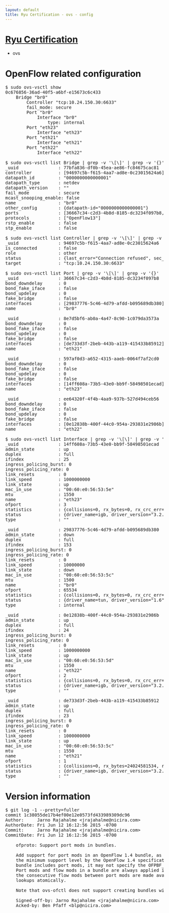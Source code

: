 ```yaml
---
layout: default
title: Ryu Certification - ovs - config
---
```

# [Ryu Certification](http://osrg.github.io/ryu/certification.html)
* ovs 

# OpenFlow related configuration
<pre>
$ sudo ovs-vsctl show
0c676856-36ad-40f5-a6bf-e15673c6c433
    Bridge "br0"
        Controller "tcp:10.24.150.30:6633"
        fail_mode: secure
        Port "br0"
            Interface "br0"
                type: internal
        Port "eth23"
            Interface "eth23"
        Port "eth21"
            Interface "eth21"
        Port "eth22"
            Interface "eth22"

$ sudo ovs-vsctl list Bridge | grep -v '\[\]' | grep -v '{}'
_uuid               : 77bfa836-df0b-45ea-ae86-fc84675cac81
controller          : [94697c5b-f615-4aa7-ad8e-0c23015624a6]
datapath_id         : "0000000000000001"
datapath_type       : netdev
datapath_version    : "<built-in>"
fail_mode           : secure
mcast_snooping_enable: false
name                : "br0"
other_config        : {datapath-id="0000000000000001"}
ports               : [36667c34-c2d3-4b8d-8185-dc3234f097b8, 597af0d3-a652-4315-aaeb-0064f7af2cd0, 8e7d5bf6-ab0a-4a47-8c90-1c079da3573a, ee64320f-4f4b-4aa9-937b-527d494ceb56]
protocols           : ["OpenFlow13"]
rstp_enable         : false
stp_enable          : false

$ sudo ovs-vsctl list Controller | grep -v '\[\]' | grep -v '{}'
_uuid               : 94697c5b-f615-4aa7-ad8e-0c23015624a6
is_connected        : false
role                : other
status              : {last_error="Connection refused", sec_since_disconnect="2", state=BACKOFF}
target              : "tcp:10.24.150.30:6633"

$ sudo ovs-vsctl list Port | grep -v '\[\]' | grep -v '{}'
_uuid               : 36667c34-c2d3-4b8d-8185-dc3234f097b8
bond_downdelay      : 0
bond_fake_iface     : false
bond_updelay        : 0
fake_bridge         : false
interfaces          : [29837776-5c46-4d79-afdd-b095689db380]
name                : "br0"

_uuid               : 8e7d5bf6-ab0a-4a47-8c90-1c079da3573a
bond_downdelay      : 0
bond_fake_iface     : false
bond_updelay        : 0
fake_bridge         : false
interfaces          : [de733d3f-2beb-443b-a119-415433b85912]
name                : "eth21"

_uuid               : 597af0d3-a652-4315-aaeb-0064f7af2cd0
bond_downdelay      : 0
bond_fake_iface     : false
bond_updelay        : 0
fake_bridge         : false
interfaces          : [14ff608a-73b5-43e0-bb9f-58498501ecad]
name                : "eth23"

_uuid               : ee64320f-4f4b-4aa9-937b-527d494ceb56
bond_downdelay      : 0
bond_fake_iface     : false
bond_updelay        : 0
fake_bridge         : false
interfaces          : [0e12838b-400f-44c0-954a-293831e2986b]
name                : "eth22"

$ sudo ovs-vsctl list Interface | grep -v '\[\]' | grep -v '{}'
_uuid               : 14ff608a-73b5-43e0-bb9f-58498501ecad
admin_state         : up
duplex              : full
ifindex             : 25
ingress_policing_burst: 0
ingress_policing_rate: 0
link_resets         : 0
link_speed          : 1000000000
link_state          : up
mac_in_use          : "00:60:e0:56:53:5e"
mtu                 : 1550
name                : "eth23"
ofport              : 3
statistics          : {collisions=0, rx_bytes=0, rx_crc_err=0, rx_dropped=0, rx_errors=0, rx_frame_err=0, rx_over_err=0, rx_packets=0, tx_bytes=1176922500, tx_dropped=0, tx_errors=0, tx_packets=784615}
status              : {driver_name=igb, driver_version="3.2.10-k", firmware_version="2.10-9"}
type                : ""

_uuid               : 29837776-5c46-4d79-afdd-b095689db380
admin_state         : down
duplex              : full
ifindex             : 153
ingress_policing_burst: 0
ingress_policing_rate: 0
link_resets         : 0
link_speed          : 10000000
link_state          : down
mac_in_use          : "00:60:e0:56:53:5c"
mtu                 : 1500
name                : "br0"
ofport              : 65534
statistics          : {collisions=0, rx_bytes=0, rx_crc_err=0, rx_dropped=0, rx_errors=0, rx_frame_err=0, rx_over_err=0, rx_packets=0, tx_bytes=0, tx_dropped=0, tx_errors=0, tx_packets=0}
status              : {driver_name=tun, driver_version="1.6", firmware_version="N/A"}
type                : internal

_uuid               : 0e12838b-400f-44c0-954a-293831e2986b
admin_state         : up
duplex              : full
ifindex             : 24
ingress_policing_burst: 0
ingress_policing_rate: 0
link_resets         : 0
link_speed          : 1000000000
link_state          : up
mac_in_use          : "00:60:e0:56:53:5d"
mtu                 : 1550
name                : "eth22"
ofport              : 2
statistics          : {collisions=0, rx_bytes=0, rx_crc_err=0, rx_dropped=0, rx_errors=0, rx_frame_err=0, rx_over_err=0, rx_packets=0, tx_bytes=18089315792, tx_dropped=0, tx_errors=0, tx_packets=12064077}
status              : {driver_name=igb, driver_version="3.2.10-k", firmware_version="2.10-9"}
type                : ""

_uuid               : de733d3f-2beb-443b-a119-415433b85912
admin_state         : up
duplex              : full
ifindex             : 23
ingress_policing_burst: 0
ingress_policing_rate: 0
link_resets         : 0
link_speed          : 1000000000
link_state          : up
mac_in_use          : "00:60:e0:56:53:5c"
mtu                 : 1550
name                : "eth21"
ofport              : 1
statistics          : {collisions=0, rx_bytes=24024581534, rx_crc_err=0, rx_dropped=0, rx_errors=0, rx_frame_err=0, rx_over_err=0, rx_packets=16026376, tx_bytes=0, tx_dropped=0, tx_errors=0, tx_packets=0}
status              : {driver_name=igb, driver_version="3.2.10-k", firmware_version="2.10-9"}
type                : ""
</pre>

# Version information
<pre>
$ git log -1 --pretty=fuller
commit 1c38055de17b4ef00e12e0573fd433989309dc96
Author:     Jarno Rajahalme &lt;jrajahalme@nicira.com&gt;
AuthorDate: Fri Jun 12 16:12:56 2015 -0700
Commit:     Jarno Rajahalme &lt;jrajahalme@nicira.com&gt;
CommitDate: Fri Jun 12 16:12:56 2015 -0700

    ofproto: Support port mods in bundles.
    
    Add support for port mods in an OpenFlow 1.4 bundle, as required for
    the minimum support level by the OpenFlow 1.4 specification.  If the
    bundle includes port mods, it may not specify the OFPBF_ATOMIC flag.
    Port mods and flow mods in a bundle are always applied in order and
    the consecutive flow mods between port mods are made available to
    lookups atomically.
    
    Note that ovs-ofctl does not support creating bundles with port mods.
    
    Signed-off-by: Jarno Rajahalme &lt;jrajahalme@nicira.com&gt;
    Acked-by: Ben Pfaff &lt;blp@nicira.com&gt;
</pre>
